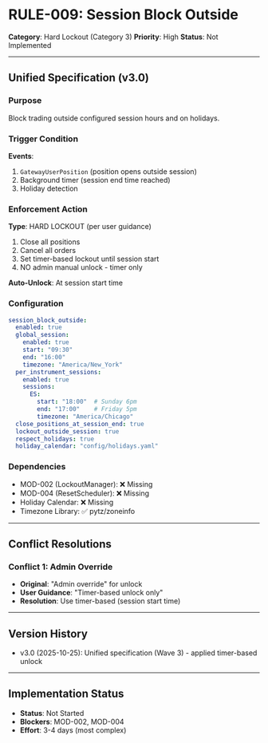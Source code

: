 # RULE-009: Session Block Outside

**Category**: Hard Lockout (Category 3)
**Priority**: High
**Status**: Not Implemented

---

## Unified Specification (v3.0)

### Purpose
Block trading outside configured session hours and on holidays.

### Trigger Condition
**Events**: 
1. `GatewayUserPosition` (position opens outside session)
2. Background timer (session end time reached)
3. Holiday detection

### Enforcement Action
**Type**: HARD LOCKOUT (per user guidance)

1. Close all positions
2. Cancel all orders
3. Set timer-based lockout until session start
4. NO admin manual unlock - timer only

**Auto-Unlock**: At session start time

### Configuration
```yaml
session_block_outside:
  enabled: true
  global_session:
    enabled: true
    start: "09:30"
    end: "16:00"
    timezone: "America/New_York"
  per_instrument_sessions:
    enabled: true
    sessions:
      ES:
        start: "18:00"  # Sunday 6pm
        end: "17:00"    # Friday 5pm
        timezone: "America/Chicago"
  close_positions_at_session_end: true
  lockout_outside_session: true
  respect_holidays: true
  holiday_calendar: "config/holidays.yaml"
```

### Dependencies
- MOD-002 (LockoutManager): ❌ Missing
- MOD-004 (ResetScheduler): ❌ Missing
- Holiday Calendar: ❌ Missing
- Timezone Library: ✅ pytz/zoneinfo

---

## Conflict Resolutions

### Conflict 1: Admin Override
- **Original**: "Admin override" for unlock
- **User Guidance**: "Timer-based unlock only"
- **Resolution**: Use timer-based (session start time)

---

## Version History
- v3.0 (2025-10-25): Unified specification (Wave 3) - applied timer-based unlock

---

## Implementation Status
- **Status**: Not Started
- **Blockers**: MOD-002, MOD-004
- **Effort**: 3-4 days (most complex)
